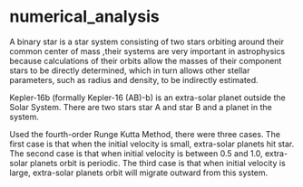 # numerical_analysis

A binary star is a star system consisting of two stars orbiting around their common center of mass ,their systems are very important in astrophysics because calculations of their orbits allow the masses of their component stars to be directly determined, which in turn allows other stellar parameters, such as radius and density, to be indirectly estimated.

Kepler-16b (formally Kepler-16 (AB)-b) is an extra-solar planet outside the Solar System. There are two stars star A and star B and a planet in the system.

Used the fourth-order Runge Kutta Method, there were three cases. The first case is that when the initial velocity is small, extra-solar planets hit star. The second case is that when initial velocity is between 0.5 and 1.0, extra-solar planets orbit is periodic. The third case is that when initial velocity is large, extra-solar planets orbit will migrate outward from this system.
